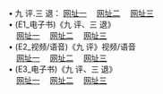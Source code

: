  &#8226; 九 评.三 退：
<a href="http://66.joe.dj/t/" target="_blank">网址一</a>
　<a href="http://bo92.ml/v/" target="_blank">网址二</a>
　<a href="http://77.dhm.ro:81/tt/" target="_blank">网址三</a>
　<br />
&#8226; (E1_电子书)《九 评、三 退》<br />
　<a href="http://66.joe.dj:81/t/" target="_blank">网址一</a>
　<a href="http://bo92.ml/t/" target="_blank">网址二</a>
　<a href="http://77.dhm.ro/t/" target="_blank">网址三</a><br />
 &#8226;  (E2_视频/语音)《九 评》视频/语音<br />
　<a href="http://66.joe.dj/v/" target="_blank">网址一</a>
　<a href="http://bo92.ml/v/" target="_blank">网址二</a>
　<a href="http://77.dhm.ro:81/v/" target="_blank">网址三</a><br />
 &#8226;  (E3_电子书)《九 评、三 退》<br />
　<a href="http://66.joe.dj:81/tt/" target="_blank">网址一</a>
　<a href="http://bo92.ml/tt/" target="_blank">网址二</a>
　<a href="http://77.dhm.ro/tt/" target="_blank">网址三</a>
